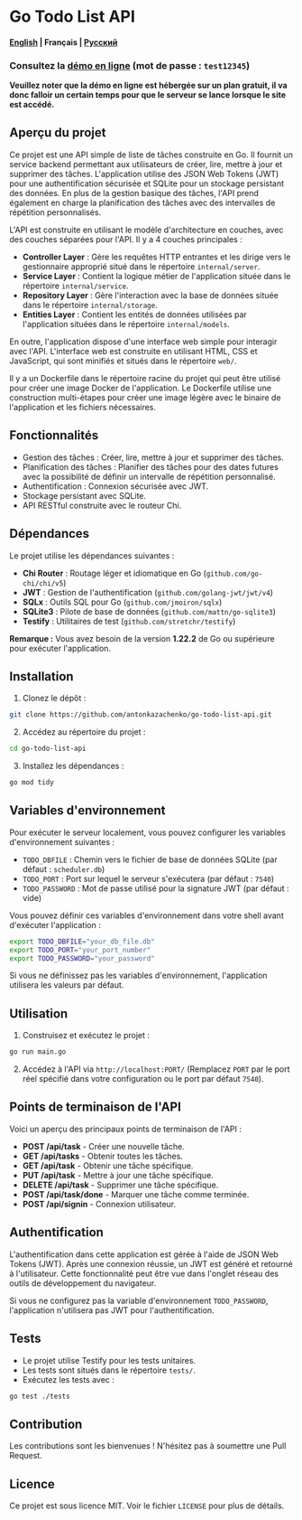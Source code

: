 # Go Todo List API

#### [English](README.md) | Français | [Русский](README.ru.md)
### Consultez la [démo en ligne](https://go-todo-list-api.onrender.com/) (mot de passe : `test12345`)

**Veuillez noter que la démo en ligne est hébergée sur un plan gratuit, il va donc falloir un certain temps pour que le serveur se lance lorsque le site est accédé.**

## Aperçu du projet
Ce projet est une API simple de liste de tâches construite en Go. Il fournit un service backend permettant aux utilisateurs de créer, lire,
mettre à jour et supprimer des tâches. L'application utilise des JSON Web Tokens (JWT) pour une authentification sécurisée et SQLite pour un stockage persistant des données. En plus de la gestion basique des tâches, l'API prend également en charge la planification des tâches avec des intervalles de répétition personnalisés.

L'API est construite en utilisant le modèle d'architecture en couches, avec des couches séparées pour l'API. Il y a 4 couches principales :
- **Controller Layer** : Gère les requêtes HTTP entrantes et les dirige vers le gestionnaire approprié situé dans le répertoire `internal/server`.
- **Service Layer** : Contient la logique métier de l'application située dans le répertoire `internal/service`.
- **Repository Layer** : Gère l'interaction avec la base de données située dans le répertoire `internal/storage`.
- **Entities Layer** : Contient les entités de données utilisées par l'application situées dans le répertoire `internal/models`.

En outre, l'application dispose d'une interface web simple pour interagir avec l'API. L'interface web est construite en utilisant HTML, CSS et JavaScript, qui sont minifiés et situés dans le répertoire `web/`.

Il y a un Dockerfile dans le répertoire racine du projet qui peut être utilisé pour créer une image Docker de l'application. Le Dockerfile utilise une construction multi-étapes pour créer une image légère avec le binaire de l'application et les fichiers nécessaires.

## Fonctionnalités
- Gestion des tâches : Créer, lire, mettre à jour et supprimer des tâches.
- Planification des tâches : Planifier des tâches pour des dates futures avec la possibilité de définir un intervalle de répétition personnalisé.
- Authentification : Connexion sécurisée avec JWT.
- Stockage persistant avec SQLite.
- API RESTful construite avec le routeur Chi.

## Dépendances
Le projet utilise les dépendances suivantes :
- **Chi Router** : Routage léger et idiomatique en Go (`github.com/go-chi/chi/v5`)
- **JWT** : Gestion de l'authentification (`github.com/golang-jwt/jwt/v4`)
- **SQLx** : Outils SQL pour Go (`github.com/jmoiron/sqlx`)
- **SQLite3** : Pilote de base de données (`github.com/mattn/go-sqlite3`)
- **Testify** : Utilitaires de test (`github.com/stretchr/testify`)

**Remarque :** Vous avez besoin de la version **1.22.2** de Go ou supérieure pour exécuter l'application.

## Installation
1. Clonez le dépôt :
```bash
git clone https://github.com/antonkazachenko/go-todo-list-api.git
```

2. Accédez au répertoire du projet :
```bash
cd go-todo-list-api
```

3. Installez les dépendances :
```bash
go mod tidy
```
   

## Variables d'environnement
Pour exécuter le serveur localement, vous pouvez configurer les variables d'environnement suivantes :

- `TODO_DBFILE` : Chemin vers le fichier de base de données SQLite (par défaut : `scheduler.db`)
- `TODO_PORT` : Port sur lequel le serveur s'exécutera (par défaut : `7540`)
- `TODO_PASSWORD` : Mot de passe utilisé pour la signature JWT (par défaut : vide)

Vous pouvez définir ces variables d'environnement dans votre shell avant d'exécuter l'application :

```bash
export TODO_DBFILE="your_db_file.db"
export TODO_PORT="your_port_number"
export TODO_PASSWORD="your_password"
```

Si vous ne définissez pas les variables d'environnement, l'application utilisera les valeurs par défaut.

## Utilisation
1. Construisez et exécutez le projet :
```bash
go run main.go
```

2. Accédez à l'API via `http://localhost:PORT/` (Remplacez `PORT` par le port réel spécifié dans votre configuration ou le port par défaut `7540`).

## Points de terminaison de l'API
Voici un aperçu des principaux points de terminaison de l'API :

- **POST /api/task** - Créer une nouvelle tâche.
- **GET /api/tasks** - Obtenir toutes les tâches.
- **GET /api/task** - Obtenir une tâche spécifique.
- **PUT /api/task** - Mettre à jour une tâche spécifique.
- **DELETE /api/task** - Supprimer une tâche spécifique.
- **POST /api/task/done** - Marquer une tâche comme terminée.
- **POST /api/signin** - Connexion utilisateur.

## Authentification
L'authentification dans cette application est gérée à l'aide de JSON Web Tokens (JWT). Après une connexion réussie, un JWT est généré et retourné à l'utilisateur. Cette fonctionnalité peut être vue dans l'onglet réseau des outils de développement du navigateur.

Si vous ne configurez pas la variable d'environnement `TODO_PASSWORD`, l'application n'utilisera pas JWT pour l'authentification.

## Tests
- Le projet utilise Testify pour les tests unitaires.
- Les tests sont situés dans le répertoire `tests/`.
- Exécutez les tests avec :
```bash
go test ./tests
```


## Contribution
Les contributions sont les bienvenues ! N'hésitez pas à soumettre une Pull Request.

## Licence
Ce projet est sous licence MIT. Voir le fichier `LICENSE` pour plus de détails.
